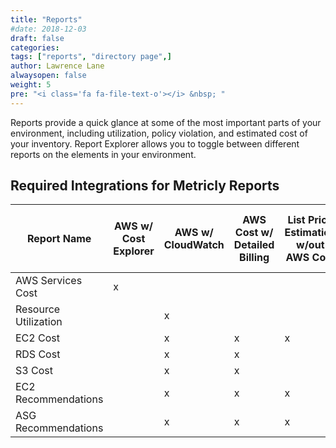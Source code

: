```yaml
---
title: "Reports"
#date: 2018-12-03
draft: false
categories:
tags: ["reports", "directory page",]
author: Lawrence Lane
alwaysopen: false
weight: 5
pre: "<i class='fa fa-file-text-o'></i> &nbsp; "
---
```

Reports provide a quick glance at some of the most important parts of your environment, including utilization, policy violation, and estimated cost of your inventory. Report Explorer allows you to toggle between different reports on the elements in your environment.

## Required Integrations for Metricly Reports

| Report Name          | AWS w/ Cost Explorer | AWS w/ CloudWatch | AWS Cost w/ Detailed Billing | List Price Estimation w/out AWS Cost | Time from activation to first report |
|----------------------|----------------------|-------------------|------------------------------|--------------------------------------|--------------------------------------|
| AWS Services Cost    | x                    |                   |                              |                                      | Immediate                            |
| Resource Utilization |                      | x                 |                              |                                      | Immediate                            |
| EC2 Cost             |                      | x                 | x                            | x                                    | 1 day                                |
| RDS Cost             |                      | x                 | x                            |                                      | 1 day                                |
| S3 Cost              |                      | x                 | x                            |                                      | 1 day                                |
| EC2 Recommendations  |                      | x                 | x                            | x                                    | 1 week                               |
| ASG Recommendations  |                      | x                 | x                            | x                                    | 1 week                               |
